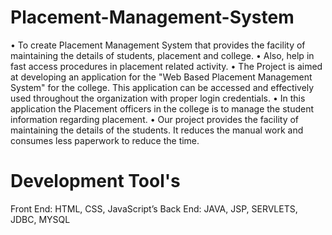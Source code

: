 # Placement-Management-System

•	To create Placement Management System that provides the facility of maintaining the details of students, placement and college. 
•	Also, help in fast access procedures in placement related activity.
•	The Project is aimed at developing an application for the "Web Based Placement Management System" for the college. This application can be accessed and effectively used throughout the organization with proper login credentials.
•	In this application the Placement officers in the college is to manage the student information regarding placement.
•	Our project provides the facility of maintaining the details of the students. It reduces the manual work and consumes less paperwork to reduce the time.

# Development Tool's

Front End: HTML, CSS, JavaScript’s
Back End: JAVA, JSP, SERVLETS, JDBC, MYSQL
 

